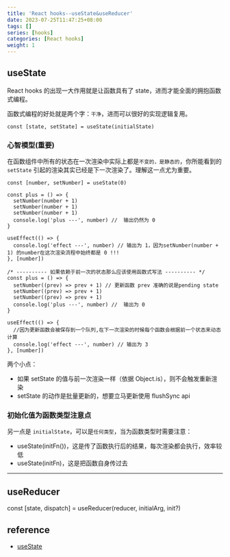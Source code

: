 ```yaml
---
title: 'React hooks--useState&useReducer'
date: 2023-07-25T11:47:25+08:00
tags: []
series: [hooks]
categories: [React hooks]
weight: 1
---
```


## useState

React hooks 的出现一大作用就是让函数具有了 state，进而才能全面的拥抱函数式编程。

函数式编程的好处就是两个字：`干净`，进而可以很好的实现逻辑复用。

```tsx
const [state, setState] = useState(initialState)
```

### 心智模型(重要)

在函数组件中所有的状态在一次渲染中实际上都是`不变的，是静态的`，你所能看到的 `setState` 引起的渲染其实已经是下一次渲染了。理解这一点尤为重要。

```tsx
const [number, setNumber] = useState(0)

const plus = () => {
  setNumber(number + 1)
  setNumber(number + 1)
  setNumber(number + 1)
  console.log('plus ---', number) //  输出仍然为 0
}

useEffect(() => {
  console.log('effect ---', number) // 输出为 1，因为setNumber(number + 1) 的number在这次渲染流程中始终都是 0 !!!
}, [number])

/* ---------- 如果依赖于前一次的状态那么应该使用函数式写法 ---------- */
const plus = () => {
  setNumber((prev) => prev + 1) // 更新函数 prev 准确的说是pending state
  setNumber((prev) => prev + 1)
  setNumber((prev) => prev + 1)
  console.log('plus ---', number) //  输出为 0
}

useEffect(() => {
  //因为更新函数会被保存到一个队列,在下一次渲染的时候每个函数会根据前一个状态来动态计算
  console.log('effect ---', number) // 输出为 3
}, [number])
```

两个小点：

- 如果 setState 的值与前一次渲染一样（依据 Object.is），则不会触发重新渲染
- setState 的动作是批量更新的，想要立马更新使用 flushSync api

### 初始化值为函数类型注意点

另一点是 `initialState`，可以是`任何类型`，当为函数类型时需要注意：

- useState(initFn())，这是传了函数执行后的结果，每次渲染都会执行，效率较低
- useState(initFn)，这是把函数自身传过去

---

## useReducer

const [state, dispatch] = useReducer(reducer, initialArg, init?)

## reference

- [useState](https://react.dev/reference/react/useState)
